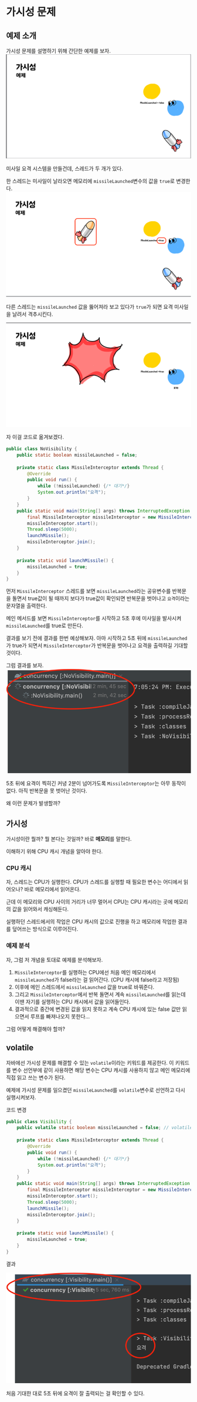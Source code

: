 # 가시성 문제

## 예제 소개
가시성 문제를 설명하기 위해 간단한 예제를 보자.
![visibility-ex-1.png](image/visibility-ex-1.png)

미사일 요격 시스템을 만들건데, 스레드가 두 개가 있다.

한 스레드는 미사일이 날라오면 메모리에 `missileLaunched`변수의 값을 `true`로 변경한다.
![visibility-ex-2.png](image/visibility-ex-2.png)

다른 스레드는 `missileLaunched` 값을 뚫어져라 보고 있다가 `true`가 되면 요격 미사일을 날려서 격추시킨다.

![visibility-ex-3.png](image/visibility-ex-3.png)

자 이걸 코드로 옮겨보겠다.

```java
public class NoVisibility {
    public static boolean missileLaunched = false;

    private static class MissileInterceptor extends Thread {
        @Override
        public void run() {
            while (!missileLaunched) {/* 대기*/}
            System.out.println("요격");
        }
    }
    public static void main(String[] args) throws InterruptedException {
        final MissileInterceptor missileInterceptor = new MissileInterceptor();
        missileInterceptor.start();
        Thread.sleep(5000);
        launchMissile();
        missileInterceptor.join();
    }

    private static void launchMissile() {
        missileLaunched = true;
    }
}
```

먼저 `MissileInterceptor` 스레드를 보면 `missileLaunched`라는 공유변수를 반복문을 돌면서 true값이 될 때까지 보다가
true값이 확인되면 반복문을 벗어나고 `요격`이라는 문자열을 출력한다.

메인 메서드를 보면 `MissileInterceptor`를 시작하고 5초 후에 미사일을 발사시켜 `missileLaunched`를 true로 만든다.

결과를 보기 전에 결과를 한번 예상해보자. 
아마 시작하고 5초 뒤에 `missileLaunched`가 true가 되면서 `MissileInterceptor`가 반복문을 벗어나고 요격을 출력하길 기대할 것이다.

그럼 결과를 보자.
![visibility-ex-4.png](image/visibility-ex-4.png)

5초 뒤에 요격이 찍히긴 커녕 2분이 넘어가도록 `MissileInterceptor`는 아무 동작이 없다.
아직 반복문을 못 벗어난 것이다.

왜 이런 문제가 발생할까?

## 가시성

가시성이란 뭘까? 뭘 본다는 것일까? 바로 **메모리**를 말한다.

이해하기 위해 CPU 캐시 개념을 알아야 한다.

### CPU 캐시

자, 스레드는 CPU가 실행한다. CPU가 스레드를 실행할 때 필요한 변수는 어디에서 읽어오나? 바로 메모리에서 읽어온다.

근데 이 메모리와 CPU 사이의 거리가 너무 멀어서 CPU는 CPU 캐시라는 곳에 메모리의 값을 읽어와서 캐싱해둔다.

실행하던 스레드에서의 작업은 CPU 캐시의 값으로 진행을 하고 메모리에 작업한 결과를 덮어쓰는 방식으로 이루어진다.

### 예제 분석

자, 그럼 저 개념을 토대로 예제를 분석해보자.

1. `MissileInterceptor`를 실행하는 CPU에선 처음 메인 메모리에서 `missileLaunched`가 false라는 걸 읽어간다. (CPU 캐시에 false라고 저장됨)
2. 이후에 메인 스레드에서 `missileLaunched` 값을 true로 바꿔준다.
3. 그리고 `MissileInterceptor`에서 반복 돌면서 계속 `missileLaunched`를 읽는데 이땐 자기를 실행하는 CPU 캐시에서 값을 읽어들인다.
4. 결과적으로 중간에 변경된 값을 읽지 못하고 계속 CPU 캐시에 있는 false 값만 읽으면서 루프를 빠져나오지 못한다...

그럼 어떻게 해결해야 할까?

## volatile

자바에선 가시성 문제를 해결할 수 있는 `volatile`이라는 키워드를 제공한다.
이 키워드를 변수 선언부에 같이 사용하면 해당 변수는 CPU 캐시를 사용하지 않고 메인 메모리에 직접 읽고 쓰는 변수가 된다.

예제에 가시성 문제를 일으켰던 `missileLaunched`를 `volatile`변수로 선언하고 다시 실행시켜보자.

코드 변경
```java
public class Visibility {
    public volatile static boolean missileLaunched = false; // volatile 변수

    private static class MissileInterceptor extends Thread {
        @Override
        public void run() {
            while (!missileLaunched) {/* 대기*/}
            System.out.println("요격");
        }
    }
    public static void main(String[] args) throws InterruptedException {
        final MissileInterceptor missileInterceptor = new MissileInterceptor();
        missileInterceptor.start();
        Thread.sleep(5000);
        launchMissile();
        missileInterceptor.join();
    }

    private static void launchMissile() {
        missileLaunched = true;
    }
}
```

결과

![img.png](image/visibility-ex-5.png)

처음 기대한 대로 5초 뒤에 요격이 잘 출력되는 걸 확인할 수 있다.
